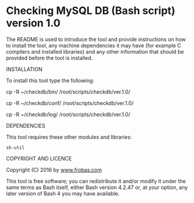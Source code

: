 Checking MySQL DB (Bash script) version 1.0
================================================================================

The README is used to introduce the tool and provide instructions on
how to install the tool, any machine dependencies it may have (for
example C compilers and installed libraries) and any other information
that should be provided before the tool is installed.

INSTALLATION

To install this tool type the following:

   cp -R ~/checkdb/bin/   /root/scripts/checkdb/ver.1.0/

   cp -R ~/checkdb/conf/  /root/scripts/checkdb/ver.1.0/

   cp -R ~/checkdb/log/   /root/scripts/checkdb/ver.1.0/


DEPENDENCIES

This tool requires these other modules and libraries:

  	sh-util

COPYRIGHT AND LICENCE

Copyright (C) 2016 by www.frobas.com

This tool is free software; you can redistribute it and/or modify
it under the same terms as Bash itself, either Bash version 4.2.47 or,
at your option, any later version of Bash 4 you may have available.

